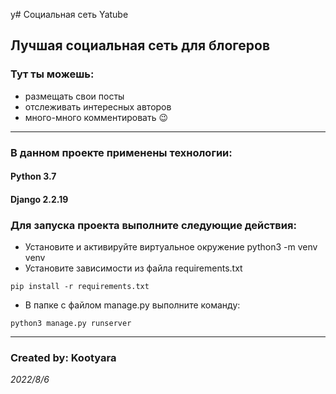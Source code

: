 y# Социальная сеть Yatube
## Лучшая социальная сеть для блогеров 
### Тут ты можешь:
- размещать свои посты 
- отслеживать интересных авторов
- много-много комментировать 😉

---


### В данном проекте применены технологии: 
#### Python 3.7
#### Django 2.2.19

### Для запуска проекта выполните следующие действия:
- Установите и активируйте виртуальное окружение python3 -m venv venv
- Установите зависимости из файла requirements.txt
```
pip install -r requirements.txt
``` 
- В папке с файлом manage.py выполните команду:
```
python3 manage.py runserver
```
---


### Created by: Kootyara 
*2022/8/6*
